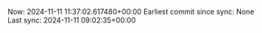 Now: 2024-11-11 11:37:02.617480+00:00 Earliest commit since sync: None Last sync: 2024-11-11 09:02:35+00:00
